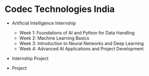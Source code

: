 # Codec Technologies India

- Artificial Intelligence Internship
  - Week 1: Foundations of AI and Python for Data Handling
  - Week 2: Machine Learning Basics
  - Week 3: Introduction to Neural Networks and Deep Learning
  - Week 4: Advanced AI Applications and Project Development

- Internship Project

- Project

